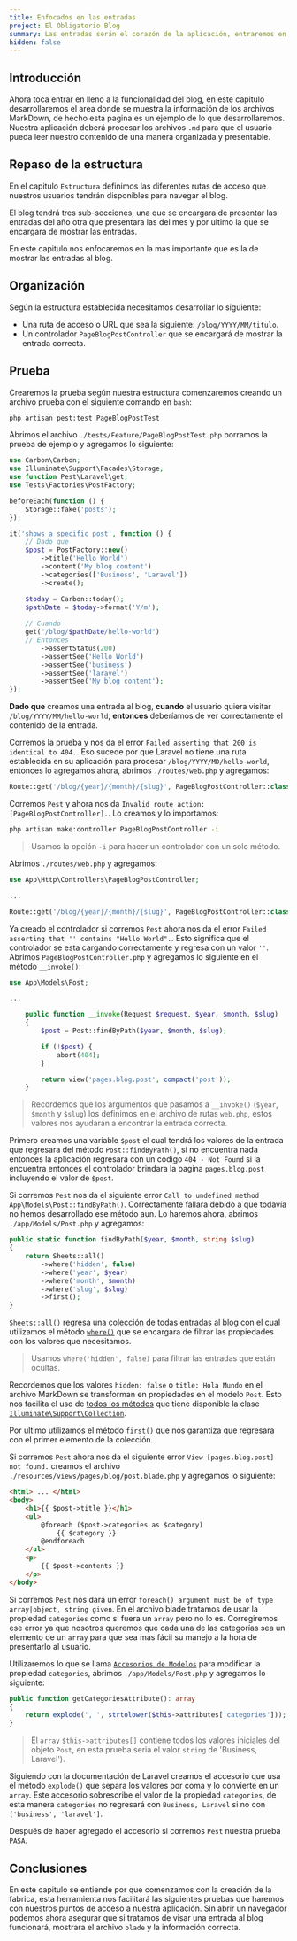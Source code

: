 ```yaml
---
title: Enfocados en las entradas
project: El Obligatorio Blog
summary: Las entradas serán el corazón de la aplicación, entraremos en lleno a desarrollar según nuestra estructura.
hidden: false
---
```


## Introducción

Ahora toca entrar en lleno a la funcionalidad del blog, en este capitulo desarrollaremos el area donde se muestra la información de los archivos MarkDown, de hecho esta pagina es un ejemplo de lo que desarrollaremos. Nuestra aplicación deberá procesar los archivos `.md` para que el usuario pueda leer nuestro contenido de una manera organizada y presentable.

## Repaso de la estructura

En el capitulo `Estructura` definimos las diferentes rutas de acceso que nuestros usuarios tendrán disponibles para navegar el blog.

El blog tendrá tres sub-secciones, una que se encargara de presentar las entradas del año otra que presentara las del mes y por ultimo la que se encargara de mostrar las entradas.

En este capitulo nos enfocaremos en la mas importante que es la de mostrar las entradas al blog.

## Organización

Según la estructura establecida necesitamos desarrollar lo siguiente:

- Una ruta de acceso o URL que sea la siguiente: `/blog/YYYY/MM/titulo`.
- Un controlador `PageBlogPostController` que se encargará de mostrar la entrada correcta.

## Prueba

Crearemos la prueba según nuestra estructura comenzaremos creando un archivo prueba con el siguiente comando en `bash`:

``` bash
php artisan pest:test PageBlogPostTest
```

Abrimos el archivo `./tests/Feature/PageBlogPostTest.php` borramos la prueba de ejemplo y agregamos lo siguiente:

``` php
use Carbon\Carbon;
use Illuminate\Support\Facades\Storage;
use function Pest\Laravel\get;
use Tests\Factories\PostFactory;

beforeEach(function () {
    Storage::fake('posts');
});

it('shows a specific post', function () {
    // Dado que
    $post = PostFactory::new()
        ->title('Hello World')
        ->content('My blog content')
        ->categories(['Business', 'Laravel'])
        ->create();

    $today = Carbon::today();
    $pathDate = $today->format('Y/m');
    
    // Cuando
    get("/blog/$pathDate/hello-world")
    // Entonces
        ->assertStatus(200)
        ->assertSee('Hello World')
        ->assertSee('business')
        ->assertSee('laravel')
        ->assertSee('My blog content');
});
```

**Dado que** creamos una entrada al blog, **cuando** el usuario quiera visitar `/blog/YYYY/MM/hello-world`, **entonces** deberíamos de ver correctamente el contenido de la entrada.

Corremos la prueba y nos da el error `Failed asserting that 200 is identical to 404.`. Eso sucede por que Laravel no tiene una ruta establecida en su aplicación para procesar `/blog/YYYY/MD/hello-world`, entonces lo agregamos ahora, abrimos `./routes/web.php` y agregamos:

``` php
Route::get('/blog/{year}/{month}/{slug}', PageBlogPostController::class)->name('page.blog.post');
```

Corremos `Pest` y ahora nos da `Invalid route action: [PageBlogPostController].`. Lo creamos y lo importamos:

``` bash
php artisan make:controller PageBlogPostController -i
```

> Usamos la opción `-i` para hacer un controlador con un solo método.

Abrimos `./routes/web.php` y agregamos:

``` php
use App\Http\Controllers\PageBlogPostController;

...

Route::get('/blog/{year}/{month}/{slug}', PageBlogPostController::class)->name('page.blog.post');
```

Ya creado el controlador si corremos `Pest` ahora nos da el error `Failed asserting that '' contains "Hello World".`. Esto significa que el controlador se esta cargando correctamente y regresa con un valor `''`. Abrimos `PageBlogPostController.php` y agregamos lo siguiente en el método `__invoke()`:

``` php
use App\Models\Post;

...

    public function __invoke(Request $request, $year, $month, $slug)
    {
        $post = Post::findByPath($year, $month, $slug);

        if (!$post) {
            abort(404);
        }

        return view('pages.blog.post', compact('post'));
    }
```

> Recordemos que los argumentos que pasamos a `__invoke()` (`$year`, `$month` y `$slug`) los definimos en el archivo de rutas `web.php`, estos valores nos ayudarán a encontrar la entrada correcta.

Primero creamos una variable `$post` el cual tendrá los valores de la entrada que regresara del método `Post::findByPath()`, si no encuentra nada entonces la aplicación regresara con un código `404 - Not Found` si la encuentra entonces el controlador brindara la pagina `pages.blog.post` incluyendo el valor de `$post`.

Si corremos `Pest` nos da el siguiente error `Call to undefined method App\Models\Post::findByPath()`. Correctamente fallara debido a que todavía no hemos desarrollado ese método aun. Lo haremos ahora, abrimos `./app/Models/Post.php` y agregamos:

``` php
public static function findByPath($year, $month, string $slug)
{
    return Sheets::all()
        ->where('hidden', false)
        ->where('year', $year)
        ->where('month', $month)
        ->where('slug', $slug)
        ->first();
}
```

`Sheets::all()` regresa una [colección](https://laravel.com/docs/9.x/collections#introduction) de todas entradas al blog con el cual utilizamos el método [`where()`](https://laravel.com/docs/9.x/collections#method-where) que se encargara de filtrar las propiedades con los valores que necesitamos.

> Usamos `where('hidden', false)` para filtrar las entradas que están ocultas.

Recordemos que los valores `hidden: false` o `title: Hola Mundo` en el archivo MarkDown se transforman en propiedades en el modelo `Post`. Esto nos facilita el uso de [todos los métodos](https://laravel.com/docs/9.x/collections#available-methods) que tiene disponible la clase [`Illuminate\Support\Collection`](https://laravel.com/docs/9.x/collections#introduction).

Por ultimo utilizamos el método [`first()`](https://laravel.com/docs/9.x/collections#method-first) que nos garantiza que regresara con el primer elemento de la colección.

Si corremos `Pest` ahora nos da el siguiente error `View [pages.blog.post] not found.` creamos el archivo `./resources/views/pages/blog/post.blade.php` y agregamos lo siguiente:

``` html
<html> ... </html>
<body>
    <h1>{{ $post->title }}</h1>
    <ul>
        @foreach ($post->categories as $category)
            {{ $category }}
        @endforeach
    </ul>
    <p>
        {{ $post->contents }}
    </p>
</body>
```

Si corremos `Pest` nos dará un error `foreach() argument must be of type array|object, string given`. En el archivo blade tratamos de usar la propiedad `categories` como si fuera un `array` pero no lo es. Corregiremos ese error ya que nosotros queremos que cada una de las categorías sea un elemento de un `array` para que sea mas fácil su manejo a la hora de presentarlo al usuario.

Utilizaremos lo que se llama [`Accesorios de Modelos`](https://laravel.com/docs/8.x/eloquent-mutators#defining-an-accessor) para modificar la propiedad `categories`, abrimos `./app/Models/Post.php` y agregamos lo siguiente:

``` php
public function getCategoriesAttribute(): array
{
    return explode(', ', strtolower($this->attributes['categories']));
}
```

> El `array` `$this->attributes[]` contiene todos los valores iniciales del objeto `Post`, en esta prueba seria el valor `string` de 'Business, Laravel').

Siguiendo con la documentación de Laravel creamos el accesorio que usa el método `explode()` que separa los valores por coma y lo convierte en un `array`. Este accesorio sobrescribe el valor de la propiedad `categories`, de esta manera `categories` no regresará con `Business, Laravel` si no con `['business', 'laravel']`.

Después de haber agregado el accesorio si corremos `Pest` nuestra prueba `PASA`.

## Conclusiones

En este capitulo se entiende por que comenzamos con la creación de la fabrica, esta herramienta nos facilitará las siguientes pruebas que haremos con nuestros puntos de acceso a nuestra aplicación. Sin abrir un navegador podemos ahora asegurar que si tratamos de visar una entrada al blog funcionará, mostrara el archivo `blade` y la información correcta.
